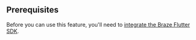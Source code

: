 ## Prerequisites

Before you can use this feature, you'll need to [integrate the Braze Flutter SDK]({{site.baseurl}}/developer_guide/platforms/flutter/sdk_integration/).